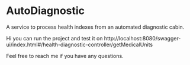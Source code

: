 
# AutoDiagnostic
A service to process health indexes from an automated diagnostic cabin.

Hi you can run the project and test it on http://localhost:8080/swagger-ui/index.html#/health-diagnostic-controller/getMedicalUnits

Feel free to reach me if you have any questions.

